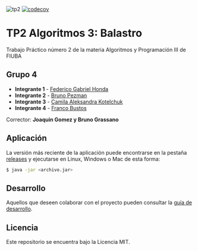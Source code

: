 ![tp2](https://github.com/fiuba/algo3_proyecto_base_tp2/actions/workflows/build.yml/badge.svg) [![codecov](https://codecov.io/gh/fiuba/algo3_proyecto_base_tp2/branch/master/graph/badge.svg)](https://codecov.io/gh/fiuba/algo3_proyecto_base_tp2)

# TP2 Algoritmos 3: Balastro

Trabajo Práctico número 2 de la materia Algoritmos y Programación III de FIUBA

## Grupo 4

* **Integrante 1** - [Federico Gabriel Honda](https://github.com/federicohonda)
* **Integrante 2** - [Bruno Pezman](https://github.com/bruno_pez)
* **Integrante 3** - [Camila Aleksandra Kotelchuk](https://github.com/c4miluchi)
* **Integrante 4** - [Franco Bustos](https://github.com/FranBustos1508)

Corrector: **Joaquin Gomez y Bruno Grassano**

## Aplicación

La versión más reciente de la aplicación puede encontrarse en la pestaña [releases](https://github.com/fiuba/algo3_proyecto_base_tp2/releases/latest) y ejecutarse en Linux, Windows o Mac de esta forma:

```bash
$ java -jar <archivo.jar>
```

## Desarrollo

Aquellos que deseen colaborar con el proyecto pueden consultar la [guía de desarrollo](./docs/Desarrollo.md).

## Licencia

Este repositorio se encuentra bajo la Licencia MIT.
